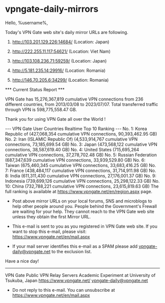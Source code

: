 # vpngate-daily-mirrors

Hello, %username%,

Today's VPN Gate web site's daily mirror URLs are following.

1. http://103.201.129.226:14684/
   (Location: Japan)

2. http://222.255.11.117:54621/
   (Location: Viet Nam)

3. http://103.108.236.71:59259/
   (Location: Japan)

4. http://5.181.235.14:29916/
   (Location: Romania)

5. http://146.70.205.6:34299/
   (Location: Romania)


*** Current Status Report ***

VPN Gate has 15,276,367,819 cumulative VPN connections from 236 different countries, from 2013/03/08 to 2023/07/07.
Total transferred traffic through VPN is 598,775,558.47 GB.

Thank you for using VPN Gate all over the World !


--- VPN Gate User Countries Realtime Top 10 Ranking ---
No. 1: Korea Republic of (427,068,354 cumulative VPN connections, 90,393,462.95 GB)
No. 2: Iran (ISLAMIC Republic Of) (4,533,914,767 cumulative VPN connections, 73,185,699.54 GB)
No. 3: Japan (473,568,122 cumulative VPN connections, 38,587,619.40 GB)
No. 4: United States (715,695,264 cumulative VPN connections, 37,278,702.48 GB)
No. 5: Russian Federation (687,347,639 cumulative VPN connections, 33,939,529.80 GB)
No. 6: Taiwan (675,460,345 cumulative VPN connections, 33,683,416.25 GB)
No. 7: France (438,484,117 cumulative VPN connections, 31,714,911.98 GB)
No. 8: India (611,311,430 cumulative VPN connections, 27,176,001.37 GB)
No. 9: Indonesia (739,699,126 cumulative VPN connections, 25,298,122.33 GB)
No. 10: China (732,788,221 cumulative VPN connections, 23,615,819.63 GB)
The full ranking is available at https://www.vpngate.net/en/region.aspx page.


* Post above mirror URLs on your local forums, SNS and microblogs
  to help other people around you.
  People behind the Government's Frewall are waiting for your help.
  They cannot reach to the VPN Gate web site
  unless they obtain the first Mirror URL.

* This e-mail is sent to you as you registered in VPN Gate web site.
  If you want to stop this e-mail, please visit:
  https://www.vpngate.net/en/mail.aspx

* If your mail server identifies this e-mail as a SPAM
  please add vpngate-daily@vpngate.net to the exclusion list.

Have a nice day!

------------------------------------------------------
VPN Gate Public VPN Relay Servers
Academic Experiment at University of Tsukuba, Japan
https://www.vpngate.net/
vpngate-daily@vpngate.net
* Do not reply to this e-mail.
  You can unsubscribe at https://www.vpngate.net/en/mail.aspx


